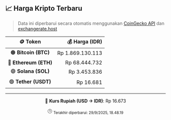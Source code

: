 

<!-- HARGA_KRIPTO -->
## 📈 Harga Kripto Terbaru

> Data ini diperbarui secara otomatis menggunakan [CoinGecko API](https://www.coingecko.com/) dan [exchangerate.host](https://exchangerate.host/)

<div align="center">

| 🪙 Token | 💰 Harga (IDR) |
|:------:|---------------:|
| 🟠 **Bitcoin (BTC)**   | Rp 1.869.130.113 |
| 🔵 **Ethereum (ETH)**  | Rp 68.444.732 |
| 🟣 **Solana (SOL)**    | Rp 3.453.836 |
| 🟢 **Tether (USDT)**   | Rp 16.681 |

---

💱 **Kurs Rupiah (USD → IDR)**: Rp 16.673

🕒 <sub>Terakhir diperbarui: 29/9/2025, 18.48.19</sub>

</div>
<!-- /HARGA_KRIPTO -->